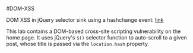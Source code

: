 #DOM-XSS 

DOM XSS in jQuery selector sink using a hashchange event: [link](portswigger.net/web-security/cross-site-scripting/dom-based/lab-jquery-selector-hash-change-event)

This lab contains a DOM-based cross-site scripting vulnerability on the home page. It uses jQuery's `$()` selector function to auto-scroll to a given post, whose title is passed via the `location.hash` property.  